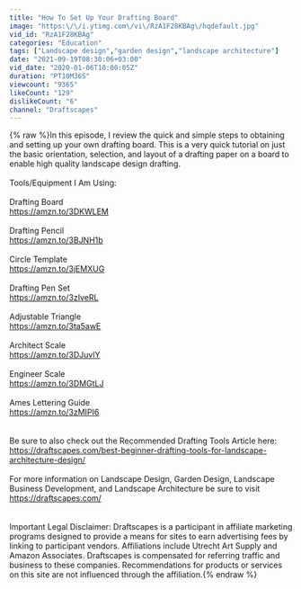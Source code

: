 ```yaml
---
title: "How To Set Up Your Drafting Board"
image: "https:\/\/i.ytimg.com\/vi\/RzA1F28KBAg\/hqdefault.jpg"
vid_id: "RzA1F28KBAg"
categories: "Education"
tags: ["Landscape design","garden design","landscape architecture"]
date: "2021-09-19T08:30:06+03:00"
vid_date: "2020-01-06T10:00:05Z"
duration: "PT10M36S"
viewcount: "9365"
likeCount: "129"
dislikeCount: "6"
channel: "Draftscapes"
---
```

{% raw %}In this episode, I review the quick and simple steps to obtaining and setting up your own drafting board. This is a very quick tutorial on just the basic orientation, selection, and layout of a drafting paper on a board to enable high quality landscape design drafting. <br /><br />Tools/Equipment I Am Using:<br /><br />Drafting Board<br /><a rel="nofollow" target="blank" href="https://amzn.to/3DKWLEM">https://amzn.to/3DKWLEM</a><br /><br />Drafting Pencil<br /><a rel="nofollow" target="blank" href="https://amzn.to/3BJNH1b">https://amzn.to/3BJNH1b</a><br /><br />Circle Template<br /><a rel="nofollow" target="blank" href="https://amzn.to/3jEMXUG">https://amzn.to/3jEMXUG</a><br /><br />Drafting Pen Set<br /><a rel="nofollow" target="blank" href="https://amzn.to/3zIveRL">https://amzn.to/3zIveRL</a><br /><br />Adjustable Triangle<br /><a rel="nofollow" target="blank" href="https://amzn.to/3ta5awE">https://amzn.to/3ta5awE</a><br /><br />Architect Scale<br /><a rel="nofollow" target="blank" href="https://amzn.to/3DJuvlY">https://amzn.to/3DJuvlY</a><br /><br />Engineer Scale<br /><a rel="nofollow" target="blank" href="https://amzn.to/3DMGtLJ">https://amzn.to/3DMGtLJ</a><br /><br />Ames Lettering Guide<br /><a rel="nofollow" target="blank" href="https://amzn.to/3zMIPI6">https://amzn.to/3zMIPI6</a><br /><br /><br />Be sure to also check out the Recommended Drafting Tools Article here: <a rel="nofollow" target="blank" href="https://draftscapes.com/best-beginner-drafting-tools-for-landscape-architecture-design/">https://draftscapes.com/best-beginner-drafting-tools-for-landscape-architecture-design/</a><br /><br />For more information on Landscape Design, Garden Design, Landscape Business Development, and Landscape Architecture be sure to visit <a rel="nofollow" target="blank" href="https://draftscapes.com/">https://draftscapes.com/</a><br /><br /><br />Important Legal Disclaimer: Draftscapes is a participant in affiliate marketing programs designed to provide a means for sites to earn advertising fees by linking to participant vendors. Affiliations include Utrecht Art Supply and Amazon Associates. Draftscapes is compensated for referring traffic and business to these companies. Recommendations for products or services on this site are not influenced through the affiliation.{% endraw %}
